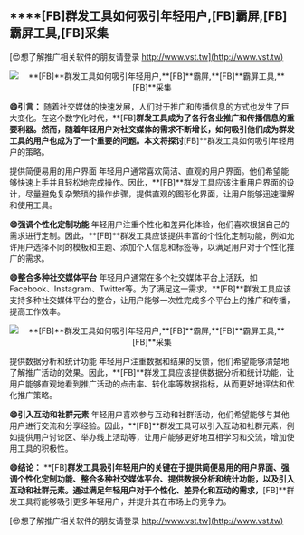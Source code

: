 ## ****[FB]**群发工具如何吸引年轻用户,**[FB]**霸屏,**[FB]**霸屏工具,**[FB]**采集**

[😍想了解推广相关软件的朋友请登录 http://www.vst.tw](http://www.vst.tw)

 <center><img src="https://vst.tw/MP4/tuiguang/png/7.png" alt="**[FB]**群发工具如何吸引年轻用户,**[FB]**霸屏,**[FB]**霸屏工具,**[FB]**采集"></center>

**😄引言：**
随着社交媒体的快速发展，人们对于推广和传播信息的方式也发生了巨大变化。在这个数字化时代，**[FB]**群发工具成为了各行各业推广和传播信息的重要利器。然而，随着年轻用户对社交媒体的需求不断增长，如何吸引他们成为群发工具的用户也成为了一个重要的问题。本文将探讨**[FB]**群发工具如何吸引年轻用户的策略。

提供简便易用的用户界面
年轻用户通常喜欢简洁、直观的用户界面。他们希望能够快速上手并且轻松地完成操作。因此，**[FB]**群发工具应该注重用户界面的设计，尽量避免复杂繁琐的操作步骤，提供直观的图形化界面，让用户能够迅速理解和使用工具。

**😄强调个性化定制功能**
年轻用户注重个性化和差异化体验，他们喜欢根据自己的需求进行定制。因此，**[FB]**群发工具应该提供丰富的个性化定制功能，例如允许用户选择不同的模板和主题、添加个人信息和标签等，以满足用户对于个性化推广的需求。

**😄整合多种社交媒体平台**
年轻用户通常在多个社交媒体平台上活跃，如Facebook、Instagram、Twitter等。为了满足这一需求，**[FB]**群发工具应该支持多种社交媒体平台的整合，让用户能够一次性完成多个平台上的推广和传播，提高工作效率。

 <center><img src="https://vst.tw/MP4/tuiguang/png/4.png" alt="**[FB]**群发工具如何吸引年轻用户,**[FB]**霸屏,**[FB]**霸屏工具,**[FB]**采集"></center>

提供数据分析和统计功能
年轻用户注重数据和结果的反馈，他们希望能够清楚地了解推广活动的效果。因此，**[FB]**群发工具应该提供数据分析和统计功能，让用户能够直观地看到推广活动的点击率、转化率等数据指标，从而更好地评估和优化推广策略。

**😄引入互动和社群元素**
年轻用户喜欢参与互动和社群活动，他们希望能够与其他用户进行交流和分享经验。因此，**[FB]**群发工具可以引入互动和社群元素，例如提供用户讨论区、举办线上活动等，让用户能够更好地互相学习和交流，增加使用工具的积极性。

**😄结论：**
**[FB]**群发工具吸引年轻用户的关键在于提供简便易用的用户界面、强调个性化定制功能、整合多种社交媒体平台、提供数据分析和统计功能，以及引入互动和社群元素。通过满足年轻用户对于个性化、差异化和互动的需求，**[FB]**群发工具将能够吸引更多年轻用户，并提升其在市场上的竞争力。

[😍想了解推广相关软件的朋友请登录 http://www.vst.tw](http://www.vst.tw)



